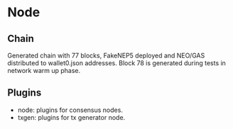 # Node

## Chain
Generated chain with 77 blocks, FakeNEP5 deployed and NEO/GAS distributed to wallet0.json addresses. Block 78 is generated during tests in network warm up phase.

## Plugins
- node: plugins for consensus nodes.
- txgen: plugins for tx generator node.
